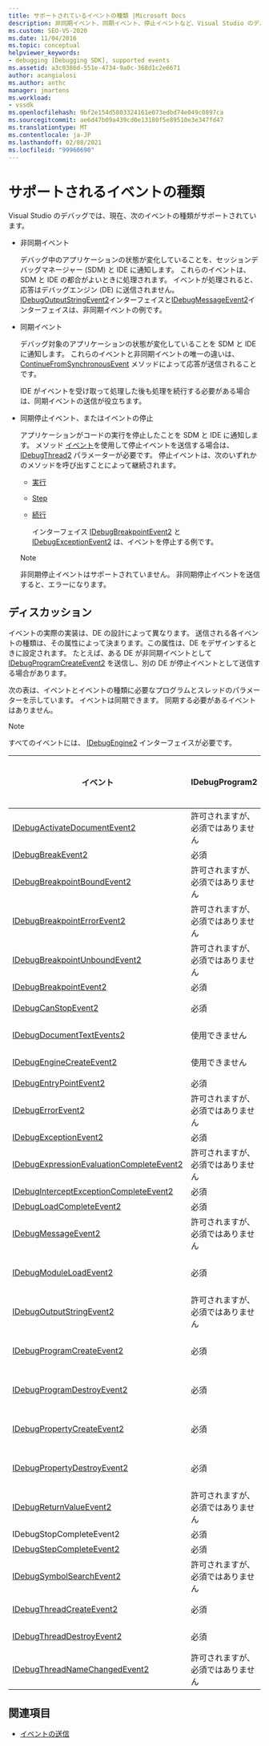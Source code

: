 ```yaml
---
title: サポートされているイベントの種類 |Microsoft Docs
description: 非同期イベント、同期イベント、停止イベントなど、Visual Studio のデバッグでサポートされるイベントの種類について説明します。
ms.custom: SEO-VS-2020
ms.date: 11/04/2016
ms.topic: conceptual
helpviewer_keywords:
- debugging [Debugging SDK], supported events
ms.assetid: a3c0386d-551e-4734-9a0c-368d1c2e6671
author: acangialosi
ms.author: anthc
manager: jmartens
ms.workload:
- vssdk
ms.openlocfilehash: 9bf2e154d5803324161e073edbd74e049c0897ca
ms.sourcegitcommit: ae6d47b09a439cd0e13180f5e89510e3e347fd47
ms.translationtype: MT
ms.contentlocale: ja-JP
ms.lasthandoff: 02/08/2021
ms.locfileid: "99960690"
---
```

# <a name="supported-event-types"></a>サポートされるイベントの種類
Visual Studio のデバッグでは、現在、次のイベントの種類がサポートされています。

- 非同期イベント

   デバッグ中のアプリケーションの状態が変化していることを、セッションデバッグマネージャー (SDM) と IDE に通知します。 これらのイベントは、SDM と IDE の都合がよいときに処理されます。 イベントが処理されると、応答はデバッグエンジン (DE) に送信されません。 [IDebugOutputStringEvent2](../../extensibility/debugger/reference/idebugoutputstringevent2.md)インターフェイスと[IDebugMessageEvent2](../../extensibility/debugger/reference/idebugmessageevent2.md)インターフェイスは、非同期イベントの例です。

- 同期イベント

   デバッグ対象のアプリケーションの状態が変化していることを SDM と IDE に通知します。 これらのイベントと非同期イベントの唯一の違いは、 [ContinueFromSynchronousEvent](../../extensibility/debugger/reference/idebugengine2-continuefromsynchronousevent.md) メソッドによって応答が送信されることです。

   IDE がイベントを受け取って処理した後も処理を続行する必要がある場合は、同期イベントの送信が役立ちます。

- 同期停止イベント、またはイベントの停止

   アプリケーションがコードの実行を停止したことを SDM と IDE に通知します。 メソッド [イベント](../../extensibility/debugger/reference/idebugeventcallback2-event.md)を使用して停止イベントを送信する場合は、 [IDebugThread2](../../extensibility/debugger/reference/idebugthread2.md) パラメーターが必要です。 停止イベントは、次のいずれかのメソッドを呼び出すことによって継続されます。

  - [実行](../../extensibility/debugger/reference/idebugprogram2-execute.md)

  - [Step](../../extensibility/debugger/reference/idebugprogram2-step.md)

  - [続行](../../extensibility/debugger/reference/idebugprogram2-continue.md)

    インターフェイス [IDebugBreakpointEvent2](../../extensibility/debugger/reference/idebugbreakpointevent2.md) と [IDebugExceptionEvent2](../../extensibility/debugger/reference/idebugexceptionevent2.md) は、イベントを停止する例です。

  > [!NOTE]
  > 非同期停止イベントはサポートされていません。 非同期停止イベントを送信すると、エラーになります。

## <a name="discussion"></a>ディスカッション
 イベントの実際の実装は、DE の設計によって異なります。 送信される各イベントの種類は、その属性によって決まります。この属性は、DE をデザインするときに設定されます。 たとえば、ある DE が非同期イベントとして [IDebugProgramCreateEvent2](../../extensibility/debugger/reference/idebugprogramcreateevent2.md) を送信し、別の DE が停止イベントとして送信する場合があります。

 次の表は、イベントとイベントの種類に必要なプログラムとスレッドのパラメーターを示しています。 イベントは同期できます。 同期する必要があるイベントはありません。

> [!NOTE]
> すべてのイベントには、 [IDebugEngine2](../../extensibility/debugger/reference/idebugengine2.md) インターフェイスが必要です。

|イベント|IDebugProgram2|IDebugThread2|停止、イベント|
|-----------|--------------------|-------------------|---------------------|
|[IDebugActivateDocumentEvent2](../../extensibility/debugger/reference/idebugactivatedocumentevent2.md)|許可されますが、必須ではありません|許可されますが、必須ではありません|いいえ|
|[IDebugBreakEvent2](../../extensibility/debugger/reference/idebugbreakevent2.md)|必須|必須|はい|
|[IDebugBreakpointBoundEvent2](../../extensibility/debugger/reference/idebugbreakpointboundevent2.md)|許可されますが、必須ではありません|許可されますが、必須ではありません|いいえ|
|[IDebugBreakpointErrorEvent2](../../extensibility/debugger/reference/idebugbreakpointerrorevent2.md)|許可されますが、必須ではありません|許可されますが、必須ではありません|いいえ|
|[IDebugBreakpointUnboundEvent2](../../extensibility/debugger/reference/idebugbreakpointunboundevent2.md)|許可されますが、必須ではありません|許可されますが、必須ではありません|いいえ|
|[IDebugBreakpointEvent2](../../extensibility/debugger/reference/idebugbreakpointevent2.md)|必須|必須|はい|
|[IDebugCanStopEvent2](../../extensibility/debugger/reference/idebugcanstopevent2.md)|必須|必須|いいえ|
|[IDebugDocumentTextEvents2](../../extensibility/debugger/reference/idebugdocumenttextevents2.md)|使用できません|使用できません|いいえ|
|[IDebugEngineCreateEvent2](../../extensibility/debugger/reference/idebugenginecreateevent2.md)|使用できません|使用できません|いいえ|
|[IDebugEntryPointEvent2](../../extensibility/debugger/reference/idebugentrypointevent2.md)|必須|必須|はい|
|[IDebugErrorEvent2](../../extensibility/debugger/reference/idebugerrorevent2.md)|許可されますが、必須ではありません|許可されますが、必須ではありません|シリアル化|
|[IDebugExceptionEvent2](../../extensibility/debugger/reference/idebugexceptionevent2.md)|必須|必須|はい|
|[IDebugExpressionEvaluationCompleteEvent2](../../extensibility/debugger/reference/idebugexpressionevaluationcompleteevent2.md)|許可されますが、必須ではありません|許可されますが、必須ではありません|シリアル化|
|[IDebugInterceptExceptionCompleteEvent2](../../extensibility/debugger/reference/idebuginterceptexceptioncompleteevent2.md)|必須|必須|はい|
|[IDebugLoadCompleteEvent2](../../extensibility/debugger/reference/idebugloadcompleteevent2.md)|必須|必須|はい|
|[IDebugMessageEvent2](../../extensibility/debugger/reference/idebugmessageevent2.md)|許可されますが、必須ではありません|許可されますが、必須ではありません|シリアル化|
|[IDebugModuleLoadEvent2](../../extensibility/debugger/reference/idebugmoduleloadevent2.md)|必須|許可されますが、必須ではありません|いいえ|
|[IDebugOutputStringEvent2](../../extensibility/debugger/reference/idebugoutputstringevent2.md)|許可されますが、必須ではありません|許可されますが、必須ではありません|いいえ|
|[IDebugProgramCreateEvent2](../../extensibility/debugger/reference/idebugprogramcreateevent2.md)|必須|許可されますが、必須ではありません|いいえ|
|[IDebugProgramDestroyEvent2](../../extensibility/debugger/reference/idebugprogramdestroyevent2.md)|必須|許可されますが、必須ではありません|いいえ|
|[IDebugPropertyCreateEvent2](../../extensibility/debugger/reference/idebugpropertycreateevent2.md)|必須|許可されますが、必須ではありません|いいえ|
|[IDebugPropertyDestroyEvent2](../../extensibility/debugger/reference/idebugpropertydestroyevent2.md)|必須|許可されますが、必須ではありません|いいえ|
|[IDebugReturnValueEvent2](../../extensibility/debugger/reference/idebugreturnvalueevent2.md)|許可されますが、必須ではありません|許可されますが、必須ではありません|いいえ|
|IDebugStopCompleteEvent2|必須|必須|はい|
|[IDebugStepCompleteEvent2](../../extensibility/debugger/reference/idebugstepcompleteevent2.md)|必須|必須|はい|
|[IDebugSymbolSearchEvent2](../../extensibility/debugger/reference/idebugsymbolsearchevent2.md)|許可されますが、必須ではありません|許可されますが、必須ではありません|いいえ|
|[IDebugThreadCreateEvent2](../../extensibility/debugger/reference/idebugthreadcreateevent2.md)|必須|必須|いいえ|
|[IDebugThreadDestroyEvent2](../../extensibility/debugger/reference/idebugthreaddestroyevent2.md)|必須|必須|いいえ|
|[IDebugThreadNameChangedEvent2](../../extensibility/debugger/reference/idebugthreadnamechangedevent2.md)|許可されますが、必須ではありません|許可されますが、必須ではありません|いいえ|

## <a name="see-also"></a>関連項目
- [イベントの送信](../../extensibility/debugger/sending-events.md)
